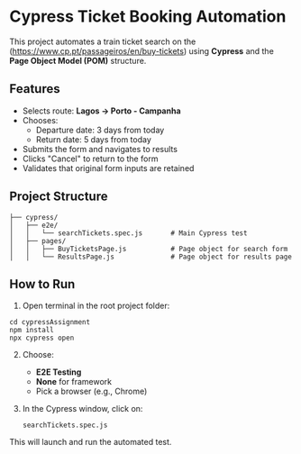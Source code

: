 # Cypress Ticket Booking Automation

This project automates a train ticket search on the (https://www.cp.pt/passageiros/en/buy-tickets) using **Cypress** and the **Page Object Model (POM)** structure.

## Features

- Selects route: **Lagos → Porto - Campanha**
- Chooses:
  - Departure date: 3 days from today
  - Return date: 5 days from today
- Submits the form and navigates to results
- Clicks "Cancel" to return to the form
- Validates that original form inputs are retained

## Project Structure

```
├── cypress/
│   ├── e2e/
│   │   └── searchTickets.spec.js       # Main Cypress test
│   ├── pages/
│   │   ├── BuyTicketsPage.js           # Page object for search form
│   │   └── ResultsPage.js              # Page object for results page
```

##  How to Run

1. Open terminal in the root project folder:

```
cd cypressAssignment
npm install
npx cypress open
```

2. Choose:
   - **E2E Testing**
   - **None** for framework
   - Pick a browser (e.g., Chrome)

3. In the Cypress window, click on:
   ```
   searchTickets.spec.js
   ```

This will launch and run the automated test.
